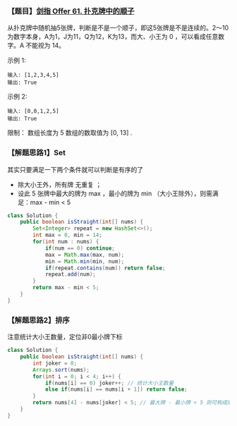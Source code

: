 ### 【题目】[剑指 Offer 61. 扑克牌中的顺子](https://leetcode-cn.com/problems/bu-ke-pai-zhong-de-shun-zi-lcof/)
从扑克牌中随机抽5张牌，判断是不是一个顺子，即这5张牌是不是连续的。2～10为数字本身，A为1，J为11，Q为12，K为13，而大、小王为 0 ，可以看成任意数字。A 不能视为 14。

示例 1:

	输入: [1,2,3,4,5]
	输出: True

示例 2:

	输入: [0,0,1,2,5]
	输出: True

限制：
数组长度为 5 
数组的数取值为 [0, 13] .

### 【解题思路1】Set
其实只要满足一下两个条件就可以判断是有序的了
- 除大小王外，所有牌 无重复 ；
- 设此 5 张牌中最大的牌为 max ，最小的牌为 min （大小王除外），则需满足：max - min < 5

```java
class Solution {
    public boolean isStraight(int[] nums) {
        Set<Integer> repeat = new HashSet<>();
        int max = 0, min = 14;
        for(int num : nums) {
            if(num == 0) continue; 
            max = Math.max(max, num); 
            min = Math.min(min, num); 
            if(repeat.contains(num)) return false; 
            repeat.add(num); 
        }
        return max - min < 5; 
    }
}
```

### 【解题思路2】排序
注意统计大小王数量，定位非0最小牌下标
```java
class Solution {
    public boolean isStraight(int[] nums) {
        int joker = 0;
        Arrays.sort(nums); 
        for(int i = 0; i < 4; i++) {
            if(nums[i] == 0) joker++; // 统计大小王数量
            else if(nums[i] == nums[i + 1]) return false; 
        }
        return nums[4] - nums[joker] < 5; // 最大牌 - 最小牌 < 5 则可构成顺子
    }
}
```